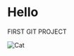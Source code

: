 # Hello

FIRST GIT PROJECT

![Cat](https://cdn.suwalls.com/wallpapers/animals/cat-10006-1920x1080.jpg)
